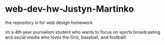 # web-dev-hw-Justyn-Martinko

the repository is for web design homework

im a 4th year journalism student who wants to focus on sports broadcasting and social media who loves the Griz, baseball, and football!
